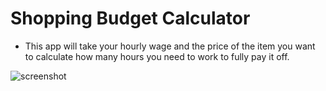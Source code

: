 # Shopping Budget Calculator

- This app will take your hourly wage and the price of the item you want to calculate how many hours you need to work to fully pay it off.

 ![screenshot](/img/screenshot-1.png)
